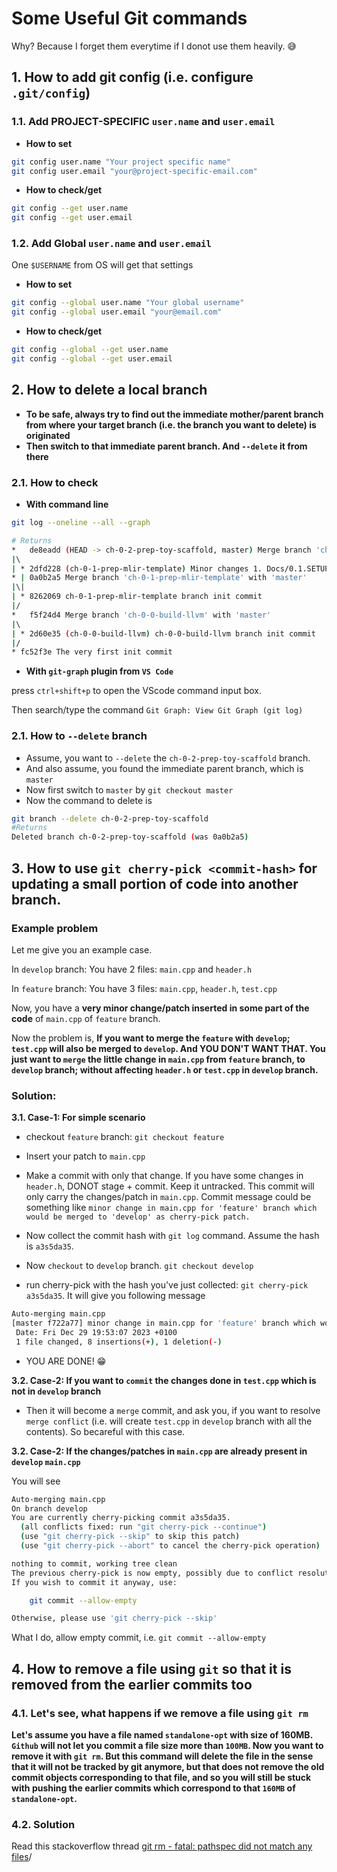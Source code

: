 # Some Useful Git commands

Why? Because I forget them everytime if I donot use them heavily. 😅

## 1. How to add git config (i.e. configure `.git/config`)

### 1.1. Add PROJECT-SPECIFIC `user.name` and `user.email`

- **How to set**

```sh
git config user.name "Your project specific name"
git config user.email "your@project-specific-email.com"
```

- **How to check/get**

```sh
git config --get user.name
git config --get user.email
```

### 1.2. Add Global `user.name` and `user.email`

One `$USERNAME` from OS will get that settings

- **How to set**

```sh
git config --global user.name "Your global username"
git config --global user.email "your@email.com"
```

- **How to check/get**

```sh
git config --global --get user.name
git config --global --get user.email
```


## 2. How to delete a local branch

- **To be safe, always try to find out the immediate mother/parent branch from where your target branch (i.e. the branch you want to delete) is originated**
- **Then switch to that immediate parent branch. And `--delete` it from there**

### 2.1. How to check

- **With command line**

```sh
git log --oneline --all --graph

# Returns
*   de8eadd (HEAD -> ch-0-2-prep-toy-scaffold, master) Merge branch 'ch-0-1-prep-mlir-template'
|\  
| * 2dfd228 (ch-0-1-prep-mlir-template) Minor changes 1. Docs/0.1.SETUP-MLIR-OUT-OF-TREE-TEMPLATE.md moved to -> Docs/0.LLVM+MLIR-initial-setup-docs/0.1.SETUP-MLIR-OUT-OF-TREE-TEMPLATE.md 2. README.md updated accordingly
* | 0a0b2a5 Merge branch 'ch-0-1-prep-mlir-template' with 'master'
|\| 
| * 8262069 ch-0-1-prep-mlir-template branch init commit
|/  
*   f5f24d4 Merge branch 'ch-0-0-build-llvm' with 'master'
|\  
| * 2d60e35 (ch-0-0-build-llvm) ch-0-0-build-llvm branch init commit
|/  
* fc52f3e The very first init commit
```

- **With `git-graph` plugin from `VS Code`**

press `ctrl+shift+p` to open the VScode command input box.

Then search/type the command `Git Graph: View Git Graph (git log)`

### 2.1. How to `--delete` branch

- Assume, you want to `--delete` the `ch-0-2-prep-toy-scaffold` branch.
- And also assume, you found the immediate parent branch, which is `master`
- Now first switch to `master` by `git checkout master`
- Now the command to delete is

```sh
git branch --delete ch-0-2-prep-toy-scaffold
#Returns
Deleted branch ch-0-2-prep-toy-scaffold (was 0a0b2a5)
```



## 3. How to use `git cherry-pick <commit-hash>` for updating a small portion of code into another branch.


### Example problem

Let me give you an example case.

In `develop` branch: You have 2 files: `main.cpp` and `header.h`

In `feature` branch: You have 3 files: `main.cpp`, `header.h`, `test.cpp`

Now, you have a **very minor change/patch inserted in some part of the code** of `main.cpp` of `feature` branch.

Now the problem is, **If you want to merge the `feature` with `develop`; `test.cpp` will also be merged to `develop`. And YOU DON'T WANT THAT. You just want to `merge` the little change in `main.cpp` from `feature` branch, to `develop` branch; without affecting `header.h` or `test.cpp` in `develop` branch.**


### Solution:

**3.1. Case-1: For simple scenario**

- checkout `feature` branch: `git checkout feature`

- Insert your patch to `main.cpp`

- Make a commit with only that change. If you have some changes in `header.h`, DONOT stage + commit. Keep it untracked. This commit will only carry the changes/patch in `main.cpp`. Commit message could be something like `minor change in main.cpp for 'feature' branch which would be merged to 'develop' as cherry-pick patch.`

- Now collect the commit hash with `git log` command. Assume the hash is `a3s5da35`.

- Now `checkout` to `develop` branch. `git checkout develop`

- run cherry-pick with the hash you've just collected: `git cherry-pick a3s5da35`. It will give you following message

```sh
Auto-merging main.cpp
[master f722a77] minor change in main.cpp for 'feature' branch which would be merged to 'develop' as cherry-pick patch.
 Date: Fri Dec 29 19:53:07 2023 +0100
 1 file changed, 8 insertions(+), 1 deletion(-)
```

- YOU ARE DONE! 😁


**3.2. Case-2: If you want to `commit` the changes done in `test.cpp` which is not in `develop` branch**

- Then it will become a `merge` commit, and ask you, if you want to resolve `merge conflict` (i.e. will create `test.cpp` in `develop` branch with all the contents). So becareful with this case.


**3.2. Case-2: If the changes/patches in `main.cpp` are already present in `develop` `main.cpp`**

You will see

```sh
Auto-merging main.cpp
On branch develop
You are currently cherry-picking commit a3s5da35.
  (all conflicts fixed: run "git cherry-pick --continue")
  (use "git cherry-pick --skip" to skip this patch)
  (use "git cherry-pick --abort" to cancel the cherry-pick operation)

nothing to commit, working tree clean
The previous cherry-pick is now empty, possibly due to conflict resolution.
If you wish to commit it anyway, use:

    git commit --allow-empty

Otherwise, please use 'git cherry-pick --skip'
```

What I do, allow empty commit, i.e. `git commit --allow-empty`



## 4. How to remove a file using `git` so that it is removed from the earlier commits too

### 4.1. Let's see, what happens if we remove a file using `git rm`

**Let's assume you have a file named `standalone-opt` with size of 160MB. `Github` will not let you commit a file size more than `100MB`. Now you want to remove it with `git rm`. But this command will delete the file in the sense that it will not be tracked by git anymore, but that does not remove the old commit objects corresponding to that file, and so you will still be stuck with pushing the earlier commits which correspond to that `160MB` of `standalone-opt`.**


### 4.2. Solution

Read this stackoverflow thread [git rm - fatal: pathspec did not match any files](https://stackoverflow.com/a/25458504)/
